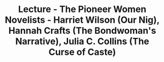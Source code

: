 ---
layout: post
title: Lecture - The Pioneer Women Novelists - Harriet Wilson (Our Nig), Hannah Crafts (The Bondwoman's Narrative), Julia C. Collins (The Curse of Caste)
number: 20
---